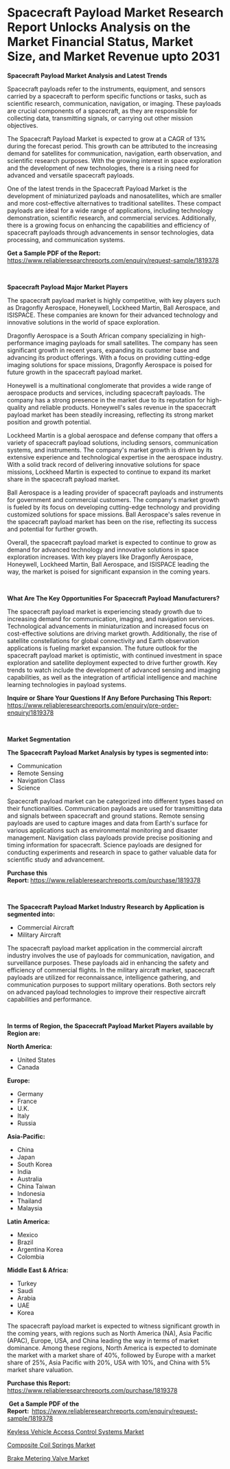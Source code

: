 <p><h1>Spacecraft Payload Market Research Report Unlocks Analysis on the Market Financial Status, Market Size, and Market Revenue upto 2031</h1></p><p><strong>Spacecraft Payload Market Analysis and Latest Trends</strong></p>
<p><p>Spacecraft payloads refer to the instruments, equipment, and sensors carried by a spacecraft to perform specific functions or tasks, such as scientific research, communication, navigation, or imaging. These payloads are crucial components of a spacecraft, as they are responsible for collecting data, transmitting signals, or carrying out other mission objectives.</p><p>The Spacecraft Payload Market is expected to grow at a CAGR of 13% during the forecast period. This growth can be attributed to the increasing demand for satellites for communication, navigation, earth observation, and scientific research purposes. With the growing interest in space exploration and the development of new technologies, there is a rising need for advanced and versatile spacecraft payloads.</p><p>One of the latest trends in the Spacecraft Payload Market is the development of miniaturized payloads and nanosatellites, which are smaller and more cost-effective alternatives to traditional satellites. These compact payloads are ideal for a wide range of applications, including technology demonstration, scientific research, and commercial services. Additionally, there is a growing focus on enhancing the capabilities and efficiency of spacecraft payloads through advancements in sensor technologies, data processing, and communication systems.</p></p>
<p><strong>Get a Sample PDF of the Report:&nbsp;</strong> <a href="https://www.reliableresearchreports.com/enquiry/request-sample/1819378">https://www.reliableresearchreports.com/enquiry/request-sample/1819378</a></p>
<p>&nbsp;</p>
<p><strong>Spacecraft Payload Major Market Players</strong></p>
<p><p>The spacecraft payload market is highly competitive, with key players such as Dragonfly Aerospace, Honeywell, Lockheed Martin, Ball Aerospace, and ISISPACE. These companies are known for their advanced technology and innovative solutions in the world of space exploration.</p><p>Dragonfly Aerospace is a South African company specializing in high-performance imaging payloads for small satellites. The company has seen significant growth in recent years, expanding its customer base and advancing its product offerings. With a focus on providing cutting-edge imaging solutions for space missions, Dragonfly Aerospace is poised for future growth in the spacecraft payload market.</p><p>Honeywell is a multinational conglomerate that provides a wide range of aerospace products and services, including spacecraft payloads. The company has a strong presence in the market due to its reputation for high-quality and reliable products. Honeywell's sales revenue in the spacecraft payload market has been steadily increasing, reflecting its strong market position and growth potential.</p><p>Lockheed Martin is a global aerospace and defense company that offers a variety of spacecraft payload solutions, including sensors, communication systems, and instruments. The company's market growth is driven by its extensive experience and technological expertise in the aerospace industry. With a solid track record of delivering innovative solutions for space missions, Lockheed Martin is expected to continue to expand its market share in the spacecraft payload market.</p><p>Ball Aerospace is a leading provider of spacecraft payloads and instruments for government and commercial customers. The company's market growth is fueled by its focus on developing cutting-edge technology and providing customized solutions for space missions. Ball Aerospace's sales revenue in the spacecraft payload market has been on the rise, reflecting its success and potential for further growth.</p><p>Overall, the spacecraft payload market is expected to continue to grow as demand for advanced technology and innovative solutions in space exploration increases. With key players like Dragonfly Aerospace, Honeywell, Lockheed Martin, Ball Aerospace, and ISISPACE leading the way, the market is poised for significant expansion in the coming years.</p></p>
<p>&nbsp;</p>
<p><strong>What Are The Key Opportunities For Spacecraft Payload Manufacturers?</strong></p>
<p><p>The spacecraft payload market is experiencing steady growth due to increasing demand for communication, imaging, and navigation services. Technological advancements in miniaturization and increased focus on cost-effective solutions are driving market growth. Additionally, the rise of satellite constellations for global connectivity and Earth observation applications is fueling market expansion. The future outlook for the spacecraft payload market is optimistic, with continued investment in space exploration and satellite deployment expected to drive further growth. Key trends to watch include the development of advanced sensing and imaging capabilities, as well as the integration of artificial intelligence and machine learning technologies in payload systems.</p></p>
<p><strong>Inquire or Share Your Questions If Any Before Purchasing This Report:</strong> <a href="https://www.reliableresearchreports.com/enquiry/pre-order-enquiry/1819378">https://www.reliableresearchreports.com/enquiry/pre-order-enquiry/1819378</a></p>
<p>&nbsp;</p>
<p><strong>Market Segmentation</strong></p>
<p><strong>The Spacecraft Payload Market Analysis by types is segmented into:</strong></p>
<p><ul><li>Communication</li><li>Remote Sensing</li><li>Navigation Class</li><li>Science</li></ul></p>
<p><p>Spacecraft payload market can be categorized into different types based on their functionalities. Communication payloads are used for transmitting data and signals between spacecraft and ground stations. Remote sensing payloads are used to capture images and data from Earth's surface for various applications such as environmental monitoring and disaster management. Navigation class payloads provide precise positioning and timing information for spacecraft. Science payloads are designed for conducting experiments and research in space to gather valuable data for scientific study and advancement.</p></p>
<p><strong>Purchase this Report:&nbsp;</strong><a href="https://www.reliableresearchreports.com/purchase/1819378">https://www.reliableresearchreports.com/purchase/1819378</a></p>
<p>&nbsp;</p>
<p><strong>The Spacecraft Payload Market Industry Research by Application is segmented into:</strong></p>
<p><ul><li>Commercial Aircraft</li><li>Military Aircraft</li></ul></p>
<p><p>The spacecraft payload market application in the commercial aircraft industry involves the use of payloads for communication, navigation, and surveillance purposes. These payloads aid in enhancing the safety and efficiency of commercial flights. In the military aircraft market, spacecraft payloads are utilized for reconnaissance, intelligence gathering, and communication purposes to support military operations. Both sectors rely on advanced payload technologies to improve their respective aircraft capabilities and performance.</p></p>
<p>&nbsp;</p>
<p><strong>In terms of Region, the Spacecraft Payload Market Players available by Region are:</strong></p>
<p>
    <p> <strong> North America: </strong>
        <ul>
            <li>United States</li>
            <li>Canada</li>
        </ul>
        </p> 
    <p> <strong> Europe: </strong>
        <ul>
            <li>Germany</li>
            <li>France</li>
            <li>U.K.</li>
            <li>Italy</li>
            <li>Russia</li>
        </ul>
        </p> 
    <p> <strong> Asia-Pacific: </strong>
        <ul>
            <li>China</li>
            <li>Japan</li>
            <li>South Korea</li>
            <li>India</li>
            <li>Australia</li>
            <li>China Taiwan</li>
            <li>Indonesia</li>
            <li>Thailand</li>
            <li>Malaysia</li>
        </ul>
        </p> 
    <p> <strong> Latin America: </strong>
        <ul>
            <li>Mexico</li>
            <li>Brazil</li>
            <li>Argentina Korea</li>
            <li>Colombia</li>
        </ul>
        </p> 
    <p> <strong> Middle East & Africa: </strong>
        <ul>
            <li>Turkey</li>
            <li>Saudi</li>
            <li>Arabia</li>
            <li>UAE</li>
            <li>Korea</li>
        </ul>
    </p>
    </p>
<p><p>The spacecraft payload market is expected to witness significant growth in the coming years, with regions such as North America (NA), Asia Pacific (APAC), Europe, USA, and China leading the way in terms of market dominance. Among these regions, North America is expected to dominate the market with a market share of 40%, followed by Europe with a market share of 25%, Asia Pacific with 20%, USA with 10%, and China with 5% market share valuation.</p></p>
<p><strong>Purchase this Report: </strong><a href="https://www.reliableresearchreports.com/purchase/1819378">https://www.reliableresearchreports.com/purchase/1819378</a></p>
<p>&nbsp;<strong>Get a Sample PDF of the Report:&nbsp;&nbsp;</strong><a href="https://www.reliableresearchreports.com/enquiry/request-sample/1819378">https://www.reliableresearchreports.com/enquiry/request-sample/1819378</a></p>
<p><strong></strong></p>
<p><p><a href="https://github.com/joannagoyvaerts/Market-Research-Report-List-1/blob/main/keyless-vehicle-access-control-systems-market.md">Keyless Vehicle Access Control Systems Market</a></p><p><a href="https://github.com/lubmix/Market-Research-Report-List-1/blob/main/composite-coil-springs-market.md">Composite Coil Springs Market</a></p><p><a href="https://github.com/Hazelklievgspy6vdcsmu106w/Market-Research-Report-List-1/blob/main/brake-metering-valve-market.md">Brake Metering Valve Market</a></p></p>